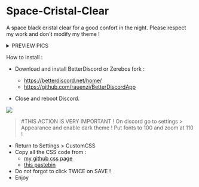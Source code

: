 # Space-Cristal-Clear
A space black cristal clear for a good confort in the night.
Please respect my work and don't modify my theme !

<details>
<summary>PREVIEW PICS</summary>

**GAMES**
![](https://puu.sh/AMPeZ.jpg)

**FRIENDS LIST**
![](https://puu.sh/AMPfo.jpg)

**PRIVATE CALL**
![](https://puu.sh/AMPiw.jpg)

**SERVER**
![](https://puu.sh/AMPjo.jpg)

**SERVER CHANNEL SUB-MENU**
![](https://puu.sh/AMPjS.jpg)

**SERVER SEARCH SUB-MENU**
![](https://puu.sh/AMPkh.jpg)

**SERVER SEARCH FINDING SUB-MENU**
![](https://puu.sh/AMPl7.jpg)

**SERVER MENTION SUB-MENU**
![](https://puu.sh/AMPll.jpg)

**SERVER USERS LIST**
![](https://puu.sh/AMPlJ.jpg)

**SERVER PINNED MESSAGES SUB-MENU**
![](https://puu.sh/AMPm7.jpg)

**SERVER CONFIGURATION**
![](https://puu.sh/AMPmE.jpg)

![](https://puu.sh/AMPmR.jpg)

**DISCORD PARAMETERS**
![](https://puu.sh/AMPn5.jpg)

![](https://puu.sh/AMPnm.jpg)

![](https://puu.sh/AMPnI.jpg)

![](https://puu.sh/AMPo4.jpg)

**DETACHED CSS EDITOR**
![](https://puu.sh/AMPoo.jpg)

</details>



How to install :

- Download and install BetterDiscord or Zerebos fork : 

    - https://betterdiscord.net/home/
    - https://github.com/rauenzi/BetterDiscordApp

- Close and reboot Discord.

![](https://www.direct-signaletique.com/I-Grande-8075-panneau-de-danger-point-d-exclamation-a14.net.jpg)
> #THIS ACTION IS VERY IMPORTANT ! On discord go to settings > Appearance and enable dark theme ! Put fonts to 100 and zoom at 110 !

- Return to Settings > CustomCSS
- Copy all the CSS code from :
	- [my github css page][1]
	- [this pastebin][2]
- Do not forgot to click TWICE on SAVE !
- Enjoy



[1]: https://github.com/DeadWrath/Space-Cristal-Clear/blob/master/Space-Cristal-Clear.css
[2]: https://pastebin.com/5TDXPhE7